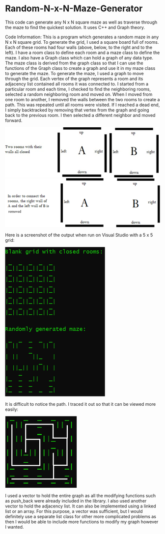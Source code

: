 # Random-N-x-N-Maze-Generator
This code can generate any N x N square maze as well as traverse through the maze to find the quickest solution. It uses C++ and Graph theory.

Code Information:
This is a program which generates a random maze in any N x N square grid. To generate the grid, I used a square board full of rooms. Each of these rooms had four walls (above, below, to the right and to the left). I have a room class to define each room and a maze class to define the maze. I also have a Graph class which can hold a graph of any data type. The maze class is derived from the graph class so that I can use the functions of the Graph class to create a graph and use it in my maze class to generate the maze.
To generate the maze, I used a graph to move through the grid. Each vertex of the graph represents a room and its adjacency list contained all rooms it was connected to. I started from a particular room and each time, I checked to find the neighboring rooms, selected a random neighboring room and moved on. When I moved from one room to another, I removed the walls between the two rooms to create a path. This was repeated until all rooms were visited. If I reached a dead end, I simply backtracked by removing that vertex from the graph and going back to the previous room. I then selected a different neighbor and moved forward.

![alt text](https://github.com/NafisulKhondaker1025/Random-N-x-N-Maze-Generator/blob/main/img/Picture1.jpg)
![alt text](https://github.com/NafisulKhondaker1025/Random-N-x-N-Maze-Generator/blob/main/img/Picture4.png)

Here is a screenshot of the output when run on Visual Studio with a 5 x 5 grid:

![alt text](https://github.com/NafisulKhondaker1025/Random-N-x-N-Maze-Generator/blob/main/img/Picture2.png)

It is difficult to notice the path. I traced it out so that it can be viewed more easily:

![alt text](https://github.com/NafisulKhondaker1025/Random-N-x-N-Maze-Generator/blob/main/img/Picture3.png)

I used a vector to hold the entire graph as all the modifying functions such as push_back were already included in the library. I also used another vector to hold the adjacency list. It can also be implemented using a linked list or an array. For this purpose, a vector was sufficient, but I would definitely use a separate list class for other more complicated problems as then I would be able to include more functions to modify my graph however I wanted.
